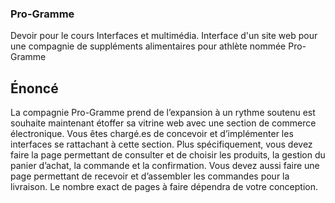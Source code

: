 ### Pro-Gramme
Devoir pour le cours Interfaces et multimédia. Interface d'un site web pour une compagnie de suppléments alimentaires pour athlète nommée Pro-Gramme

## Énoncé
La compagnie Pro-Gramme prend de l’expansion à un rythme soutenu est souhaite
maintenant étoffer sa vitrine web avec une section de commerce électronique. Vous êtes
chargé.es de concevoir et d’implémenter les interfaces se rattachant à cette section. Plus
spécifiquement, vous devez faire la page permettant de consulter et de choisir les
produits, la gestion du panier d’achat, la commande et la confirmation. Vous devez aussi
faire une page permettant de recevoir et d’assembler les commandes pour la livraison.
Le nombre exact de pages à faire dépendra de votre conception.

